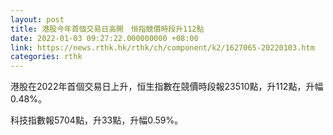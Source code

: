 ```yaml
---
layout: post
title: 港股今年首個交易日高開　恒指競價時段升112點
date: 2022-01-03 09:27:22.000000000 +08:00
link: https://news.rthk.hk/rthk/ch/component/k2/1627065-20220103.htm
categories: rthk
---
```


港股在2022年首個交易日上升，恒生指數在競價時段報23510點，升112點，升幅0.48%。

科技指數報5704點，升33點，升幅0.59%。
